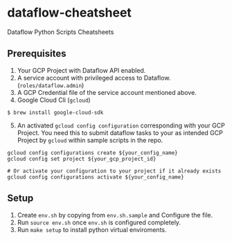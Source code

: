 # dataflow-cheatsheet

Dataflow Python Scripts Cheatsheets

## Prerequisites

1. Your GCP Project with Dataflow API enabled.
2. A service account with privileged access to Dataflow. (`roles/dataflow.admin`)
3. A GCP Credential file of the service account mentioned above.
4. Google Cloud Cli (`gcloud`)

```
$ brew install google-cloud-sdk
```

5. An activated `gcloud config configuration` corresponding with your GCP Project. You need this to submit dataflow tasks to your as intended GCP Project by `gcloud` within sample scripts in the repo.

```
gcloud config configurations create ${your_config_name}
gcloud config set project ${your_gcp_project_id}

# Or activate your configuration to your project if it already exists
gcloud config configurations activate ${your_config_name}
```

## Setup

1. Create `env.sh` by copying from `env.sh.sample` and Configure the file.
2. Run `source env.sh` once `env.sh` is configured completely.
3. Run `make setup` to install python virtual enviroments.
